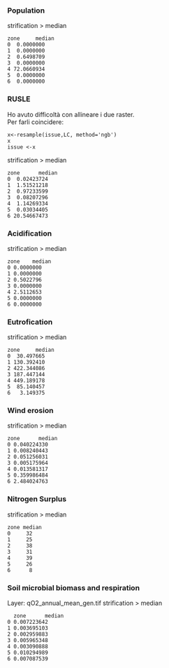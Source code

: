 
### Population

strification > median
```
zone     median
0  0.0000000
1  0.0000000
2  0.6498709
3  0.0000000
4 72.0660934
5  0.0000000
6  0.0000000
```
### RUSLE
Ho avuto difficoltà con allineare i due raster.  
Per farli coincidere:

```
x<-resample(issue,LC, method='ngb')
x
issue <-x
```
strification > median

```
zone      median
0  0.02423724
1  1.51521218
2  0.97233599
3  0.08207296
4  1.14269334
5  0.03034405
6 20.54667473
```

### Acidification
strification > median

```
zone    median
0 0.0000000
1 0.0000000
2 0.5022796
3 0.0000000
4 2.5112653
5 0.0000000
6 0.0000000
```

### Eutrofication
strification > median

```
zone     median
0  30.497665
1 130.392410
2 422.344086
3 187.447144
4 449.189178
5  85.140457
6   3.149375
```

### Wind erosion
strification > median

```
zone      median
0 0.040224330
1 0.008240443
2 0.051256031
3 0.005175964
4 0.013581317
5 0.359986484
6 2.484024763
```

### Nitrogen Surplus
strification > median

```
zone median
0     32
1     25
2     38
3     31
4     39
5     26
6      8
```

### Soil microbial biomass and respiration

Layer: qO2_annual_mean_gen.tif
strification > median


```
  zone      median
0 0.007223642
1 0.003695103
2 0.002959883
3 0.005965348
4 0.003090888
5 0.010294989
6 0.007087539
```
